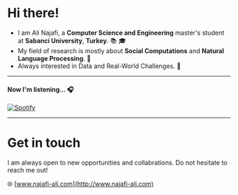 # Hi there!

- I am Ali Najafi, a **Computer Science and Engineering** master's student at **Sabanci University**, **Turkey**. 📚 🎓 <br>
- My field of research is mostly about **Social Computations** and **Natural Language Processing**. 🎯 <br>
- Always interested in Data and Real-World Challenges. 🤗



---
<h4> Now I'm listening... 🎧</h4> 

[![Spotify](https://spotify-now-playing-rr1i.vercel.app/api/spotify)](https://open.spotify.com/user/3157fy4ugjlzfy75hdazapbgh7li)

---
# Get in touch 
I am always open to new opportunities and collabrations. Do not hesitate to reach me out!

🌐 [www.najafi-ali.com](http://www.najafi-ali.com)
 
